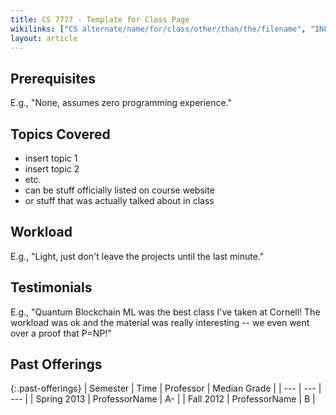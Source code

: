 ```yaml
---
title: CS 7777 - Template for Class Page
wikilinks: ["CS alternate/name/for/class/other/than/the/filename", "INFO 7777", "INFO/CS 7777"]
layout: article
---
```


## Prerequisites

E.g., "None, assumes zero programming experience."

## Topics Covered

- insert topic 1
- insert topic 2
- etc.
- can be stuff officially listed on course website
- or stuff that was actually talked about in class

## Workload

E.g., "Light, just don't leave the projects until the last minute."

## Testimonials

E.g., "Quantum Blockchain ML was the best class I've taken at Cornell! The workload was ok and the material was really interesting -- we even went over a proof that P=NP!"

## Past Offerings

{:.past-offerings}
| Semester | Time | Professor | Median Grade |
| --- | --- | --- |
| Spring 2013 | ProfessorName | A- |
| Fall 2012 | ProfessorName | B |
